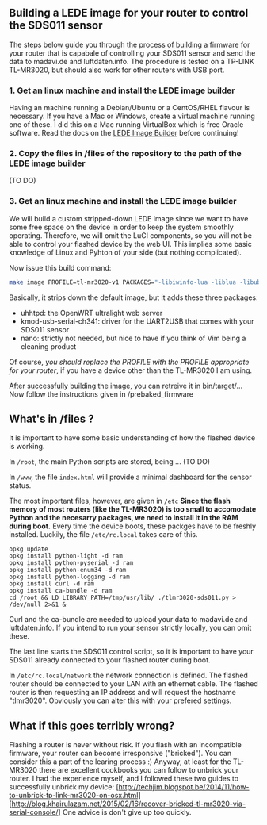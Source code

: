 ## Building a LEDE image for your router to control the SDS011 sensor

The steps below guide you through the process of building a firmware for your router that is capabale of controlling your SDS011 sensor and send the data to madavi.de and luftdaten.info. The procedure is tested on a TP-LINK TL-MR3020, but should also work for other routers with USB port.

### 1. Get an linux machine and install the LEDE image builder
Having an machine running a Debian/Ubuntu or a CentOS/RHEL flavour is necessary. If you have a Mac or Windows, create a virtual machine running one of these. I did this on a Mac running VirtualBox which is free Oracle software.
Read the docs on the [LEDE Image Builder](https://lede-project.org/docs/user-guide/imagebuilder) before continuing!

### 2. Copy the files in /files of the repository to the path of the LEDE image builder
(TO DO)

### 3. Get an linux machine and install the LEDE image builder
We will build a custom stripped-down LEDE image since we want to have some free space on the device in order to keep the system smoothly operating. Therefore, we will omit the LuCI components, so you will not be able to control your flashed device by the web UI. This implies some basic knowledge of Linux and Pyhton of your side (but nothing complicated).

Now issue this build command:

```bash
make image PROFILE=tl-mr3020-v1 PACKAGES="-libiwinfo-lua -liblua -libubus-lua -libuci-lua -lua -luci -luci-app-firewall -luci-base -luci-lib-ip -luci-lib-nixio -luci-mod-admin-full -luci-proto-ipv6 -luci-proto-ppp -luci-theme-bootstrap uhttpd kmod-usb-serial-ch341 nano" FILES="files/"
```
Basically, it strips down the default image, but it adds these three packages:
- uhhtpd: the OpenWRT ultralight web server
- kmod-usb-serial-ch341: driver for the UART2USB that comes with your SDS011 sensor
- nano: strictly not needed, but nice to have if you think of Vim being a cleaning product

Of course, _you should replace the PROFILE with the PROFILE appropriate for your router_, if you have a device other than the TL-MR3020 I am using.

After successfully building the image, you can retreive it in bin/target/...
Now follow the instructions given in /prebaked_firmware

## What's in /files ?
It is important to have some basic understanding of how the flashed device is working.

In ```/root```, the main Python scripts are stored, being ... (TO DO)

In  ```/www```, the file ```index.html``` will provide a minimal dashboard for the sensor status.

The most important files, however, are given in ```/etc```
**Since the flash memory of most routers (like the TL-MR3020) is too small to accomodate Python and the necesarry packages, we need to install it in the RAM during boot.**  Every time the device boots, these packges have to be freshly installed.
Luckily, the file ```/etc/rc.local``` takes care of this.

```
opkg update
opkg install python-light -d ram
opkg install python-pyserial -d ram
opkg install python-enum34 -d ram
opkg install python-logging -d ram
opkg install curl -d ram
opkg install ca-bundle -d ram
cd /root && LD_LIBRARY_PATH=/tmp/usr/lib/ ./tlmr3020-sds011.py > /dev/null 2>&1 &
```

Curl and the ca-bundle are needed to upload your data to madavi.de and luftdaten.info. If you intend to run your sensor strictly locally, you can omit these.

The last line starts the SDS011 control script, so it is important to have your SDS011 already connected to your flashed router during boot.

In ```/etc/rc.local/network``` the network connection is defined. The flashed router should be connected to your LAN with an ethernet cable. The flashed router is then requesting an IP address and will request the hostname "tlmr3020". Obviously you can alter this with your prefered settings.

## What if this goes terribly wrong?
Flashing a router is never without risk. If you flash with an incompatible firmware, your router can become irresponsive ("bricked"). You can consider this a part of the learing process :)
Anyway, at least for the TL-MR3020 there are excellent cookbooks you can follow to unbrick your router.
I had the experience myself, and I followed these two guides to successfully unbrick my device:
[http://techjim.blogspot.be/2014/11/how-to-unbrick-tp-link-mr3020-on-osx.html]
[http://blog.khairulazam.net/2015/02/16/recover-bricked-tl-mr3020-via-serial-console/]
One advice is don't give up too quickly.

